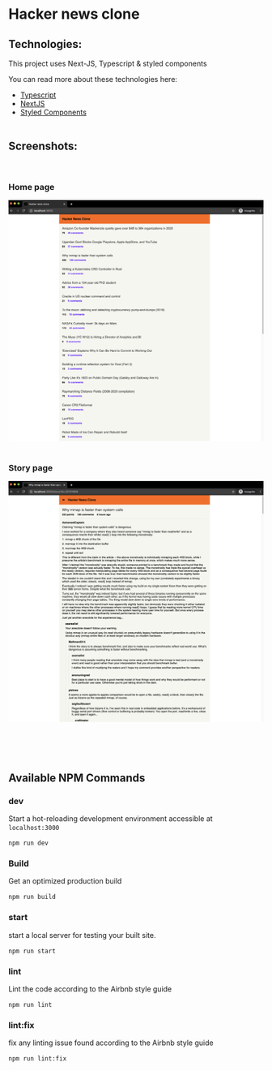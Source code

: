 # Hacker news clone 

## Technologies: 

This project uses Next-JS, Typescript & styled components

You can read more about these technologies here:
- [Typescript](https://www.typescriptlang.org/)
- [NextJS](https://nextjs.org/)
- [Styled Components](https://www.styled-components.com/)
  <br />
  <br />

## Screenshots: 
<br />


### Home page
![Home Page of hacker news clone](./static/images/homePage.png)
<br />
<br />


### Story page
![](./static/images/StoryPage.png)


<br />
<br />
<br />

## Available NPM Commands

### dev

Start a hot-reloading development environment accessible at `localhost:3000`

```shell
npm run dev
```

### Build

Get an optimized production build

```shell
npm run build
```

### start

start a local server for testing your built site.

```shell
npm run start
```

### lint

Lint the code according to the Airbnb style guide 

```shell
npm run lint
```

### lint:fix 

fix any linting issue found according to the Airbnb style guide 

```shell
npm run lint:fix
```
